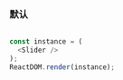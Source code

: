 
### 默认

<!--start-code-->
```js

const instance = (
  <Slider />
);
ReactDOM.render(instance);
```
<!--end-code-->
